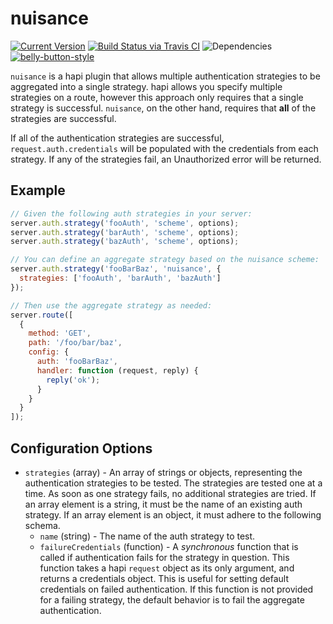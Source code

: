 # nuisance

[![Current Version](https://img.shields.io/npm/v/nuisance.svg)](https://www.npmjs.org/package/nuisance)
[![Build Status via Travis CI](https://travis-ci.org/cjihrig/nuisance.svg?branch=master)](https://travis-ci.org/cjihrig/nuisance)
![Dependencies](http://img.shields.io/david/cjihrig/nuisance.svg)
[![belly-button-style](https://img.shields.io/badge/eslint-bellybutton-4B32C3.svg)](https://github.com/cjihrig/belly-button)


`nuisance` is a hapi plugin that allows multiple authentication strategies to be aggregated into a single strategy. hapi allows you specify multiple strategies on a route, however this approach only requires that a single strategy is successful. `nuisance`, on the other hand, requires that **all** of the strategies are successful.

If all of the authentication strategies are successful, `request.auth.credentials` will be populated with the credentials from each strategy. If any of the strategies fail, an Unauthorized error will be returned.

## Example

```javascript
// Given the following auth strategies in your server:
server.auth.strategy('fooAuth', 'scheme', options);
server.auth.strategy('barAuth', 'scheme', options);
server.auth.strategy('bazAuth', 'scheme', options);

// You can define an aggregate strategy based on the nuisance scheme:
server.auth.strategy('fooBarBaz', 'nuisance', {
  strategies: ['fooAuth', 'barAuth', 'bazAuth']
});

// Then use the aggregate strategy as needed:
server.route([
  {
    method: 'GET',
    path: '/foo/bar/baz',
    config: {
      auth: 'fooBarBaz',
      handler: function (request, reply) {
        reply('ok');
      }
    }
  }
]);
```

## Configuration Options

- `strategies` (array) - An array of strings or objects, representing the authentication strategies to be tested. The strategies are tested one at a time. As soon as one strategy fails, no additional strategies are tried. If an array element is a string, it must be the name of an existing auth strategy. If an array element is an object, it must adhere to the following schema.
  - `name` (string) - The name of the auth strategy to test.
  - `failureCredentials` (function) - A *synchronous* function that is called if authentication fails for the strategy in question. This function takes a hapi `request` object as its only argument, and returns a credentials object. This is useful for setting default credentials on failed authentication. If this function is not provided for a failing strategy, the default behavior is to fail the aggregate authentication.
